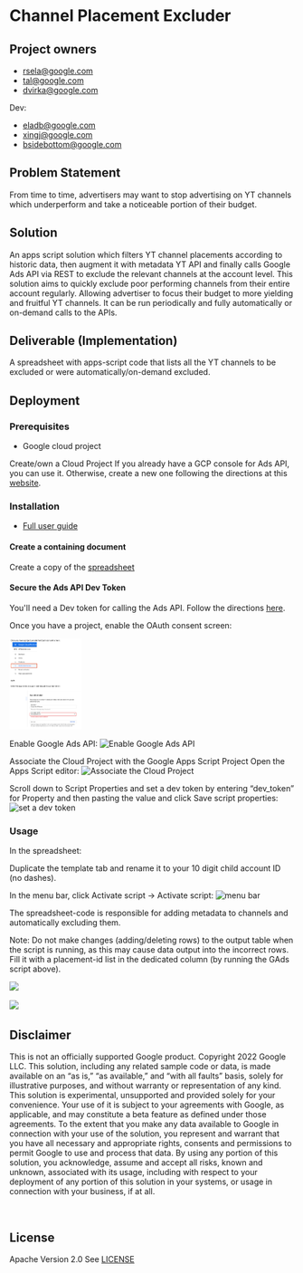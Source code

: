 
# Channel Placement Excluder


## Project owners
- rsela@google.com
- tal@google.com
- dvirka@google.com


Dev: 
- eladb@google.com
- xingj@google.com
- bsidebottom@google.com 



## Problem Statement

From time to time, advertisers may want to stop advertising on YT channels which underperform  and take a noticeable portion of their budget. 


## Solution

An apps script solution which filters YT channel placements according to historic data, then augment it with metadata YT API and finally calls Google Ads API via REST to exclude the relevant channels at the account level. This solution aims to quickly exclude poor performing channels from their entire account regularly. Allowing advertiser to focus their budget to more yielding and fruitful YT channels.
It can be run periodically and fully automatically or on-demand calls to the APIs.


## Deliverable (Implementation)

A spreadsheet with apps-script code that lists all the YT channels to be excluded or were automatically/on-demand excluded.



## Deployment

### Prerequisites

* Google cloud project

Create/own a Cloud Project
If you already have a GCP console for Ads API, you can use it.  Otherwise, create a new one following the directions at this [website](https://developers.google.com/google-ads/api/docs/first-call/oauth-cloud-project).




### Installation

* [Full user guide](https://docs.google.com/document/d/1NJWg1qfvxRiELdXGURPBgYUyPwdk26Nuxnxjf4k1EkY/edit?usp=sharing)


#### Create a containing document
Create a copy of the [spreadsheet](https://docs.google.com/spreadsheets/d/1LOIr41kw7oSCRTLanWK6rb5cguHFWzns4pIP3ix32EE/copy)



#### Secure the Ads API Dev Token
You'll need a Dev token for calling the Ads API. Follow the directions [here](https://developers.google.com/google-ads/api/docs/first-call/dev-token).




Once you have a project, enable the OAuth consent screen:

<img src="src/2022-05-16_23-53.png" width="128"/>


Enable Google Ads API:
![Enable Google Ads API]("src/2022-05-16_23-54.png")

Associate the Cloud Project with the Google Apps Script Project
Open the Apps Script editor:
![Associate the Cloud Project]("src/2022-05-16_23-54_1.png")


Scroll down to Script Properties and set a dev token by entering “dev_token” for Property and then pasting the value and click Save script properties: 
![set a dev token]("src/2022-05-16_23-55.png")



### Usage

In the spreadsheet:

Duplicate the template tab and rename it to your 10 digit child account ID (no dashes). 

In the menu bar, click Activate script -> Activate script:
![menu bar]("src/2022-05-16_23-57.png")


The spreadsheet-code is responsible for adding metadata to channels and automatically excluding them.

Note: Do not make changes (adding/deleting rows) to the output table when the script is running, as this may cause data output into the incorrect rows.
Fill it with a placement-id list in the dedicated column (by running the GAds script above). 

![]("src/2022-05-16_23-56_2.png")

![]("2022-05-16_23-56_1.png")


## Disclaimer

This is not an officially supported Google product.
Copyright 2022 Google LLC. This solution, including any related sample code or data, is made available on an “as is,” “as available,” and “with all faults” basis, solely for illustrative purposes, and without warranty or representation of any kind. This solution is experimental, unsupported and provided solely for your convenience. Your use of it is subject to your agreements with Google, as applicable, and may constitute a beta feature as defined under those agreements.  To the extent that you make any data available to Google in connection with your use of the solution, you represent and warrant that you have all necessary and appropriate rights, consents and permissions to permit Google to use and process that data.  By using any portion of this solution, you acknowledge, assume and accept all risks, known and unknown, associated with its usage, including with respect to your deployment of any portion of this solution in your systems, or usage in connection with your business, if at all.

</br>


## License
Apache Version 2.0
See [LICENSE](LICENSE)